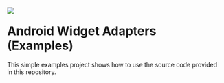 <a href="http://www.android.com/">
<img align="left" src="http://github.wolf-itechnologies.com/images/wit/android/global/icons/wit_ic_android_examples_100.png" />
</a>

Android Widget Adapters (Examples)
===============

This simple examples project shows how to use the source code provided in this repository.